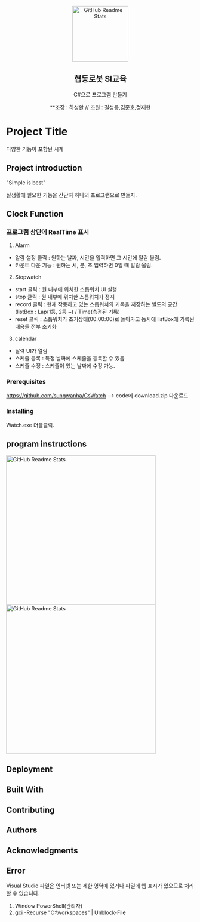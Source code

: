 <p align="center">
 <img width="150px" src="https://simage.mujikorea.net/goods/31/13/90/74/4550344275696_N_N_400.jpg" align="center" alt="GitHub Readme Stats" />
 <h2 align="center">협동로봇 SI교육</h2>
 <p align="center">C#으로 프로그램 만들기 </p>
  <p align="center">**조장 : 하성완 // 조원 : 길성룡,김준호,정재현 </p>
</p>

# Project Title

다양한 기능이 포함된 시계

## Project introduction

<p>"Simple is best" </p>
실생활에 필요한 기능을 간단히 하나의 프로그램으로 만들자. 

## Clock Function


###  프로그램 상단에 RealTime 표시

1. Alarm

- 알람 설정 클릭 : 원하는 날짜, 시간을 입력하면 그 시간에 알람 울림.
- 카운트 다운 기능 : 원하는 시, 분, 초 입력하면 0일 때 알람 울림.

2. Stopwatch
   
- start 클릭 : 원 내부에 위치한 스톱워치 UI 실행 
- stop 클릭 : 원 내부에 위치한 스톱워치가 정지
- record 클릭 : 현재 작동하고 있는 스톱워치의 기록을 저장하는 별도의 공간(listBox : Lap(1등, 2등 ~) / Time(측정된 기록)
- reset 클릭 : 스톱워치가 초기상태(00:00:00)로 돌아가고 동시에 listBox에 기록된 내용들 전부 초기화

3. calendar

- 달력 UI가 열림
- 스케줄 등록 : 특정 날짜에 스케줄을 등록할 수 있음
- 스케줄 수정 : 스케줄이 있는 날짜에 수정 가능.

### Prerequisites

https://github.com/sungwanha/CsWatch --> code에 download.zip 다운로드  

 
### Installing

Watch.exe 더블클릭.


## program instructions
 <img width="400px" src="https://github.com/sungwanha/CsWatch/assets/139833681/e8ab7632-5e59-4acd-9d38-aa6da8af6009" align="center" alt="GitHub Readme Stats" /> 
 <img width="400px" src="https://github.com/sungwanha/CsWatch/assets/139833681/97efe342-9f85-4cb8-a6b0-b5dd8e93a202" align="center" alt="GitHub Readme Stats" />
 




## Deployment



## Built With



## Contributing



## Authors



## Acknowledgments



   

## Error
Visual Studio 파일은 인터넷 또는 제한 영역에 있거나 파일에 웹 표시가 있으므로 처리할 수 없습니다.
1. Window PowerShell(관리자)
2. gci -Recurse "C:\workspaces" | Unblock-File
